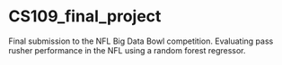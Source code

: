 # CS109_final_project

Final submission to the NFL Big Data Bowl competition.
Evaluating pass rusher performance in the NFL using a random forest regressor.
